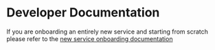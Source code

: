 # Developer Documentation

If you are onboarding an entirely new service and starting from scratch please refer to the [new service onboarding documentation][new_service_docs]

<!-- LINKS -->
[new_service_docs]: https://aka.ms
[dev_setup_docs]: https://aka.ms
